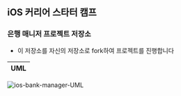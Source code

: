 ## iOS 커리어 스타터 캠프

### 은행 매니저 프로젝트 저장소

- 이 저장소를 자신의 저장소로 fork하여 프로젝트를 진행합니다

|UML|
|---|
![ios-bank-manager-UML](https://user-images.githubusercontent.com/59643667/127248890-7cb46921-ac32-469c-8bc7-47d9ddf18449.png)
